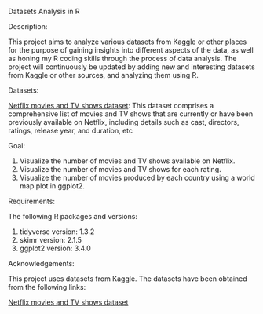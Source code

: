 Datasets Analysis in R

Description:

This project aims to analyze various datasets from Kaggle or other places for the purpose of gaining insights into different aspects of the data, as well as 
honing my R coding skills through the process of data analysis. The project will continuously be updated by adding new and interesting datasets from Kaggle or 
other sources, and analyzing them using R.

Datasets:

[Netflix movies and TV shows dataset](https://www.kaggle.com/datasets/shivamb/netflix-shows): This dataset comprises a comprehensive list of movies and 
TV shows that are currently or have been previously available on Netflix, including details such as cast, directors, ratings, release year, and duration, etc

Goal: 

1. Visualize the number of movies and TV shows available on Netflix.
2. Visualize the number of movies and TV shows for each rating.
3. Visualize the number of movies produced by each country using a world map plot in ggplot2.

Requirements:

The following R packages and versions:

1. tidyverse version:	1.3.2
2. skimr version:	2.1.5
3. ggplot2 version:	3.4.0











Acknowledgements:

This project uses datasets from Kaggle. The datasets have been obtained from the following links:

[Netflix movies and TV shows dataset](https://www.kaggle.com/datasets/shivamb/netflix-shows)
